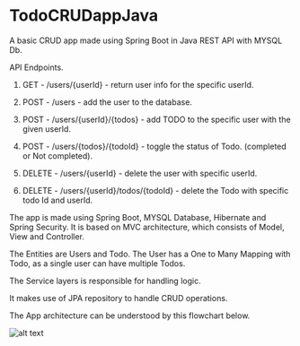 # TodoCRUDappJava
A basic CRUD app made using Spring Boot in Java REST API with MYSQL Db.

API Endpoints.

1. GET - /users/{userId} - return user info for the specific userId.

2. POST - /users - add the user to the database.

3. POST - /users/{userId}/{todos} - add TODO to the specific user with the given userId.

4. POST - /users/{todos}/{todoId} - toggle the status of Todo. (completed or Not completed).

5. DELETE - /users/{userId} - delete the user with specific userId.

6. DELETE - /users/{userId}/todos/{todoId} - delete the Todo with specific todo Id and userId.

The app is made using Spring Boot, MYSQL Database, Hibernate and Spring Security. It is based on MVC architecture, which consists of Model, View and Controller.

The Entities are Users and Todo. The User has a One to Many Mapping with Todo, as a single user can have multiple Todos.

The Service layers is responsible for handling logic.

It makes use of JPA repository to handle CRUD operations.

The App architecture can be understood by this flowchart below.

![alt text](https://i.pinimg.com/originals/69/1c/65/691c65ed531fdbb0037ed5f8192abdd5.jpg)
